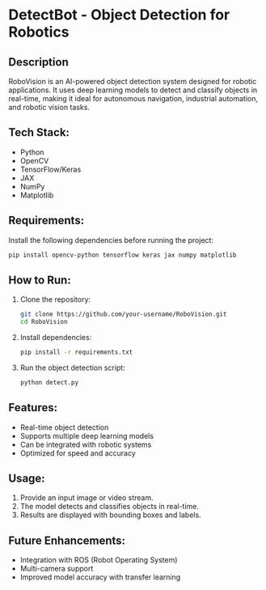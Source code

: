 # DetectBot - Object Detection for Robotics

## Description

RoboVision is an AI-powered object detection system designed for robotic applications. It uses deep learning models to detect and classify objects in real-time, making it ideal for autonomous navigation, industrial automation, and robotic vision tasks.

## Tech Stack:

- Python
- OpenCV
- TensorFlow/Keras
- JAX
- NumPy
- Matplotlib

## Requirements:

Install the following dependencies before running the project:

```bash
pip install opencv-python tensorflow keras jax numpy matplotlib
```

## How to Run:

1. Clone the repository:
   ```bash
   git clone https://github.com/your-username/RoboVision.git
   cd RoboVision
   ```
2. Install dependencies:
   ```bash
   pip install -r requirements.txt
   ```
3. Run the object detection script:
   ```bash
   python detect.py
   ```

## Features:

- Real-time object detection
- Supports multiple deep learning models
- Can be integrated with robotic systems
- Optimized for speed and accuracy

## Usage:

1. Provide an input image or video stream.
2. The model detects and classifies objects in real-time.
3. Results are displayed with bounding boxes and labels.

## Future Enhancements:

- Integration with ROS (Robot Operating System)
- Multi-camera support
- Improved model accuracy with transfer learning

